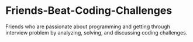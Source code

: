 # Friends-Beat-Coding-Challenges
 Friends who are passionate about programming and getting through interview problem by analyzing, solving, and discussing coding challenges.  
